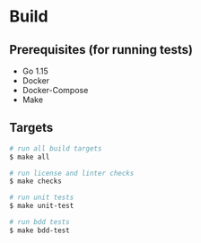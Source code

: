 # Build

## Prerequisites (for running tests)

- Go 1.15
- Docker
- Docker-Compose
- Make

## Targets

```sh
# run all build targets
$ make all

# run license and linter checks
$ make checks

# run unit tests
$ make unit-test

# run bdd tests
$ make bdd-test
```

